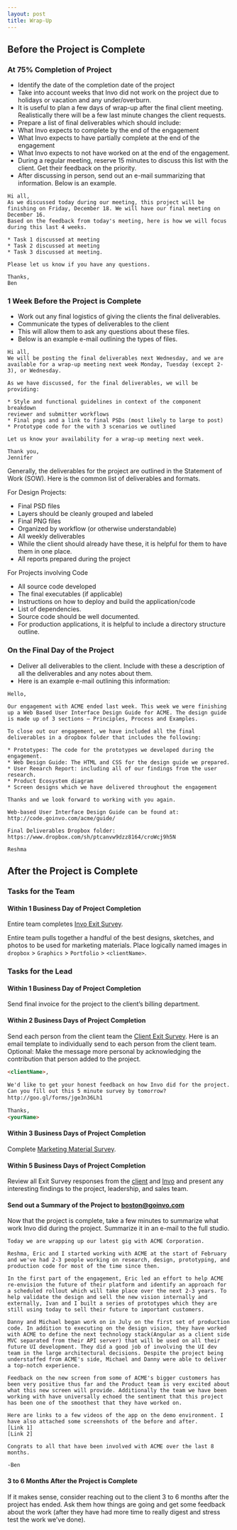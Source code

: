 ```yaml
---
layout: post
title: Wrap-Up 
---
```


## Before the Project is Complete
### At 75% Completion of Project

+ Identify the date of the completion date of the project
 + Take into account weeks that Invo did not work on the project due to holidays or vacation and any under/overburn.
 + It is useful to plan a few days of wrap-up after the final client meeting. Realistically there will be a few last minute changes the client requests.
+ Prepare a list of final deliverables which should include:
 + What Invo expects to complete by the end of the engagement
 + What Invo expects to have partially complete at the end of the engagement
 + What Invo expects to not have worked on at the end of the engagement.
+ During a regular meeting, reserve 15 minutes to discuss this list with the client. Get their feedback on the priority.
+ After discussing in person, send out an e-mail summarizing that information. Below is an example.

```
Hi all,
As we discussed today during our meeting, this project will be finishing on Friday, December 18. We will have our final meeting on December 16.
Based on the feedback from today's meeting, here is how we will focus during this last 4 weeks.

* Task 1 discussed at meeting
* Task 2 discussed at meeting
* Task 3 discussed at meeting.

Please let us know if you have any questions.

Thanks,
Ben

```

### 1 Week Before the Project is Complete

* Work out any final logistics of giving the clients the final deliverables.
* Communicate the types of deliverables to the client
 * This will allow them to ask any questions about these files.
 * Below is an example e-mail outlining the types of files.

```
Hi all,
We will be posting the final deliverables next Wednesday, and we are available for a wrap-up meeting next week Monday, Tuesday (except 2-3), or Wednesday.

As we have discussed, for the final deliverables, we will be providing:

* Style and functional guidelines in context of the component breakdown
reviewer and submitter workflows
* Final pngs and a link to final PSDs (most likely to large to post)
* Prototype code for the with 3 scenarios we outlined

Let us know your availability for a wrap-up meeting next week. 

Thank you, 
Jennifer
```

Generally, the deliverables for the project are outlined in the Statement of Work (SOW). Here is the common list of deliverables and formats.

For Design Projects:

* Final PSD files
 * Layers should be cleanly grouped and labeled
* Final PNG files
 * Organized by workflow (or otherwise understandable)
* All weekly deliverables
 * While the client should already have these, it is helpful for them to have them in one place.
* All reports prepared during the project

For Projects involving Code

* All source code developed
* The final executables (if applicable)
* Instructions on how to deploy and build the application/code
* List of dependencies.
* Source code should be well documented.
* For production applications, it is helpful to include a directory structure outline.


### On the Final Day of the Project

* Deliver all deliverables to the client. Include with these a description of all the deliverables and any notes about them.
 * Here is an example e-mail outlining this information:

```
Hello, 

Our engagement with ACME ended last week. This week we were finishing up a Web Based User Interface Design Guide for ACME. The design guide is made up of 3 sections – Principles, Process and Examples. 

To close out our engagement, we have included all the final deliverables in a dropbox folder that includes the following:

* Prototypes: The code for the prototypes we developed during the engagement.
* Web Design Guide: The HTML and CSS for the design guide we prepared.
* User Reearch Report: including all of our findings from the user research.
* Product Ecosystem diagram 
* Screen designs which we have delivered throughout the engagement

Thanks and we look forward to working with you again. 

Web-based User Interface Design Guide can be found at: 
http://code.goinvo.com/acme/guide/ 

Final Deliverables Dropbox folder: 
https://www.dropbox.com/sh/ptcanvw9dzz8164/croWcj9h5N 

Reshma
```

## After the Project is Complete
### Tasks for the Team
#### Within 1 Business Day of Project Completion
Entire team completes [Invo Exit Survey](http://goo.gl/forms/N6MZHjiOL3).

Entire team pulls together a handful of the best designs, sketches, and photos to be used for marketing materials. Place logically named images in `dropbox` > `Graphics` > `Portfolio` > `<clientName>`.


### Tasks for the Lead
#### Within 1 Business Day of Project Completion
Send final invoice for the project to the client’s billing department.

#### Within 2 Business Days of Project Completion
Send each person from the client team the [Client Exit Survey](http://goo.gl/forms/jge3n36Lh1). Here is an email template to individually send to each person from the client team. Optional: Make the message more personal by acknowledging the contribution that person added to the project.

``` html
<clientName>,  

We'd like to get your honest feedback on how Invo did for the project.  
Can you fill out this 5 minute survey by tomorrow?  
http://goo.gl/forms/jge3n36Lh1

Thanks,  
<yourName>
```

#### Within 3 Business Days of Project Completion
Complete [Marketing Material Survey](http://goo.gl/forms/SfoP7uYVzR).

#### Within 5 Business Days of Project Completion
Review all Exit Survey responses from the [client](https://docs.google.com/a/goinvo.com/spreadsheets/d/1p1QHnFSGsIxQThGMqmQFsbpqUmlYuy04omzCriQd6Gk/edit#gid=290826126) and [Invo](https://docs.google.com/a/goinvo.com/spreadsheets/d/1p1QHnFSGsIxQThGMqmQFsbpqUmlYuy04omzCriQd6Gk/edit#gid=290826126) and present any interesting findings to the project, leadership, and sales team.

#### Send out a Summary of the Project to boston@goinvo.com
Now that the project is complete, take a few minutes to summarize what work Invo did during the project. Summarize it in an e-mail to the full studio.

```
Today we are wrapping up our latest gig with ACME Corporation.

Reshma, Eric and I started working with ACME at the start of February and we've had 2-3 people working on research, design, prototyping, and production code for most of the time since then. 

In the first part of the engagement, Eric led an effort to help ACME re-envision the future of their platform and identify an approach for a scheduled rollout which will take place over the next 2-3 years. To help validate the design and sell the new vision internally and externally, Ivan and I built a series of prototypes which they are still using today to sell their future to important customers.

Danny and Michael began work on in July on the first set of production code. In addition to executing on the design vision, they have worked with ACME to define the next technology stack(Angular as a client side MVC separated from their API server) that will be used on all their future UI development. They did a good job of involving the UI dev team in the large architectural decisions. Despite the project being understaffed from ACME's side, Michael and Danny were able to deliver a top-notch experience.

Feedback on the new screen from some of ACME's bigger customers has been very positive thus far and the Product team is very excited about what this new screen will provide. Additionally the team we have been working with have universally echoed the sentiment that this project has been one of the smoothest that they have worked on.

Here are links to a few videos of the app on the demo environment. I have also attached some screenshots of the before and after.
[Link 1]
[Link 2]

Congrats to all that have been involved with ACME over the last 8 months.

-Ben
```

#### 3 to 6 Months After the Project is Complete

If it makes sense, consider reaching out to the client 3 to 6 months after the project has ended. Ask them how things are going and get some feedback about the work (after they have had more time to really digest and stress test the work we've done).